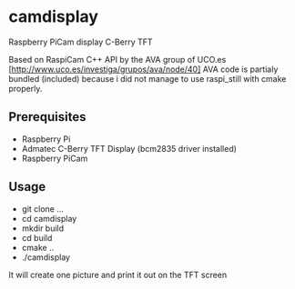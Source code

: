 # camdisplay
Raspberry PiCam display C-Berry TFT

Based on RaspiCam C++ API by the AVA group of UCO.es [http://www.uco.es/investiga/grupos/ava/node/40]
AVA code is partialy bundled (included) because i did not manage to use raspi_still with cmake properly.

## Prerequisites 
* Raspberry Pi
* Admatec C-Berry TFT Display (bcm2835 driver installed)
* Raspberry PiCam 

## Usage

* git clone ...
* cd camdisplay
* mkdir build
* cd build
* cmake ..
* ./camdisplay

It will create one picture and print it out on the TFT screen
